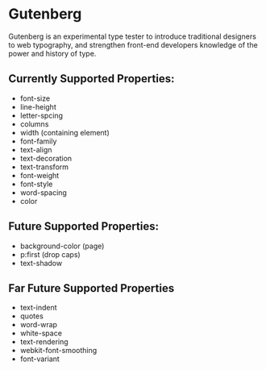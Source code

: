 Gutenberg
=========

Gutenberg is an experimental type tester to introduce traditional designers to web typography, and strengthen front-end developers knowledge of the power and history of type.

## Currently Supported Properties:
- font-size
- line-height
- letter-spcing
- columns
- width (containing element)
- font-family
- text-align
- text-decoration
- text-transform
- font-weight
- font-style
- word-spacing
- color

## Future Supported Properties:
- background-color (page)
- p:first (drop caps)
- text-shadow


## Far Future Supported Properties
- text-indent
- quotes
- word-wrap
- white-space
- text-rendering
- webkit-font-smoothing
- font-variant